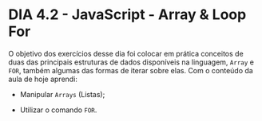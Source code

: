 # DIA 4.2 - JavaScript - Array & Loop For

O objetivo dos exercícios desse dia foi colocar em prática conceitos de duas das principais estruturas de dados disponíveis na linguagem, `Array` e `FOR`, também algumas das formas de iterar sobre elas. Com o conteúdo da aula de hoje aprendi:

* Manipular `Arrays` (Listas);

* Utilizar o comando `FOR`.